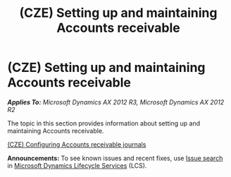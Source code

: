 ﻿---
title: (CZE) Setting up and maintaining Accounts receivable
TOCTitle: (CZE) Setting up and maintaining Accounts receivable
ms:assetid: baff3242-ae63-4ed5-b185-52fdd8003248
ms:mtpsurl: https://technet.microsoft.com/en-us/library/JJ677678(v=AX.60)
ms:contentKeyID: 49384979
ms.date: 04/18/2014
mtps_version: v=AX.60
---

# (CZE) Setting up and maintaining Accounts receivable 


_**Applies To:** Microsoft Dynamics AX 2012 R3, Microsoft Dynamics AX 2012 R2_

The topic in this section provides information about setting up and maintaining Accounts receivable.

[(CZE) Configuring Accounts receivable journals](cze-configuring-accounts-receivable-journals.md)

  
**Announcements:** To see known issues and recent fixes, use [Issue search](http://go.microsoft.com/fwlink/?linkid=389258) in [Microsoft Dynamics Lifecycle Services](http://go.microsoft.com/fwlink/?linkid=306505) (LCS).

